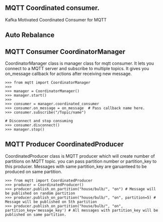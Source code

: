 ## MQTT Coordinated consumer.

Kafka Motivated Coordinated Consumer for MQTT

## Auto Rebalance 

## MQTT Consumer CoordinatorManager

CoordinatorManager class is manager class for mqtt consumer. It lets you connect to a MQTT server and subscribe to multiple topics. It gives you on_message callback for actions after receiving new message.

```
>>> from mqtt import CoordinatorManager
>>> 
>>> manager = CoordinatorManager()
>>> manager.start()
>>> 
>>> consumer = manager.coordinated_consumer
>>> consumer.on_message = on_message  # Pass callback name here.
>>> consumer.subscribe("/Topic/name")
```

```
# Disconnect and stop consuming
>>> consumer.disconnect()
>>> manager.stop()
```

## MQTT Producer CoordinatedProducer

CoordinatedProducer class is MQTT producer which will create number of partitions on MQTT topic. you can pass partition number or partition_key to this producer. Messages with same partition_key are garuanteed to be produced on same partition. 

```
>>> from mqtt import CoordinatedProducer
>>> producer = CoordinatedProducer()
>>> producer.publish_on_partition("house/bulb/", "on") # Message will be published on random partition
>>> producer.publish_on_partition("house/bulb/", "on", partition=5) # Message will be published on 5th partition
>>> producer.publish_on_partition("house/bulb/", "on", partition_key='message_key') # All messages with partition_key will be published on same partition.
```
